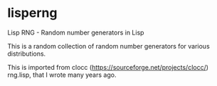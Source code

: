 # lisperng
Lisp RNG - Random number generators in Lisp

This is a random collection of random number generators for various distributions.

This is imported from clocc (https://sourceforge.net/projects/clocc/) rng.lisp, that I wrote many years ago.
